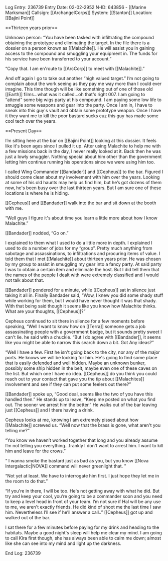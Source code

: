 Log Entry: 236739
Entry Date: 02-02-2952
N-ID: 643856 - [[Marine Marksman]]
Callsign: [[ArchangelCorps]]
System: [[Stanton]]
Location: [[Bajini Point]]  

==Thirteen years prior==  

Unknown person: “You have been tasked with infiltrating the compound obtaining the prototype and eliminating the target. In the file there is a dossier on a person known as [[Malachite]]. He will assist you in gaining access to the compound and smuggling your equipment in. The funds for his service have been transferred to your account.”  

“Copy that. I am en'route to [[ArcCorp]] to meet with [[Malachite]].”  

And off again I go to take out another “high valued target.” I’m not going to complain about the work seeing as they pay me way more than I could ever imagine. This time though will be like something out of one of those old [[Earth]] films…what was it called…oh that's right 007. I am going to “attend” some big wigs party at his compound. I am paying some low life to smuggle some weapons and gear into the party. Once I am in, I have to sneak into this guy's vault and obtain some prototype weapon. Once I have it they want me to kill the poor bastard sucks cuz this guy has made some cool tech over the years.  

==Present Day==

I’m sitting here at the bar on [[Bajini Point]] looking at this dossier. It feels like it's been ages since I pulled it up. After using Malachite to help me with a few missions back in the day, I never really looked at it. Back then he was just a lowly smuggler. Nothing special about him other than the government letting him continue running his operations since we were using him too.  

I called Wing Commander [[Bandader]] and [[Cepheus]] to the bar. Figured I should come clean about my involvement with him over the years. Looking at some of his old haunts may help us find him, but he’s got dozens of them now, he's been busy over the last thirteen years. But I am sure one of these locations is where he is hiding.  

[[Cepheus]] and [[Bandader]] walk into the bar and sit down at the booth with me.  

“Well guys I figure it's about time you learn a little more about how I know Malachite.”  

[[Bandader]] nodded, “Go on.”  

I explained to them what I used to do a little more in depth. I explained I used to do a number of jobs for my “group”. Pretty much anything from sabotage and assassinations, to infiltrations and procuring items of value. I told them that I met [[Malachite]] about thirteen years prior. He was chosen by my group to assist in smuggling my gear into a fancy party. At said party I was to obtain a certain item and eliminate the host. But I did tell them that the names of the people I dealt with were extremely classified and I would not talk about that.  

[[Bandader]] pondered for a minute, while [[Cepheus]] sat in silence just taking it all in. Finally Bandader said, “Wow, I knew you did some shady stuff while working for them, but I would have never thought it was that shady. With that being said though it seems like you know how Malachite thinks. What are your thoughts, [[Cepheus]]?”  

Cepheus continued to sit there in silence for a few moments before speaking, “Well I want to know how on [[Terra]] someone gets a job assassinating people with a government badge, but it sounds pretty sweet I can't lie. he said with a chuckle. “But I do agree with [[Bandader]], it seems like you might be able to narrow this search down a bit. Got Any ideas?”  

“Well I have a few. First he isn't going back to the city, nor any of the major ports. He knows we will be looking for him. He's going to find some place that is easily defended and well hidden. Maybe an unknown bunker, possibly some ship hidden in the belt, maybe even one of these caves on the list. But which one I have no idea. [[Cepheus]] do you think you could reach out to your contact that gave you the tip about [[Malachites]] involvement and see if they can put some feelers out there?”

[[Bandader]] spoke up, “Good deal, seems like the two of you have this handled then.” He stands up to leave, “Keep me posted on what you find out. The sooner we arrest him the better.” He walks out of the bar leaving just [[Cepheus]] and I there having a drink.  

Cepheus looks at me, knowing I am extremely pissed about how [[Malachite]] screwed us. “Well now that the brass is gone, what aren't you telling me?”  

“You know we haven’t worked together that long and you already assume I’m not telling you everything…frankly I don't want to arrest him. I want to kill him and leave for the crows.”  

“ I wanna smoke the bastard just as bad as you, but you know [[Nova Intergalactic|NOVA]] command will never greenlight that. ”  

“Not yet at least. We have to interrogate him first. I just hope they let me in the room to do that.”  

“If you're in there, I will be too. He's not getting away with what he did. But try and keep your cool, you’re going to be a commander soon and you need to keep a level head in front of your team. I’m not sure if Hal will be any use to me, we aren't exactly friends. He did kind of shoot me the last time I saw him. Nevertheless I’ll see if he’ll answer a call..” [[Cepheus]] got up and walked out of the bar.  

I sat there for a few minutes before paying for my drink and heading to the habitats. Maybe a good night's sleep will help me clear my mind. I am going to call Kira first though, she has always been able to calm me down; almost like she can see into my mind and light up the darkness.

  

End Log: 236739